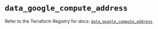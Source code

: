 # `data_google_compute_address`

Refer to the Terraform Registry for docs: [`data_google_compute_address`](https://registry.terraform.io/providers/hashicorp/google/5.29.1/docs/data-sources/compute_address).
